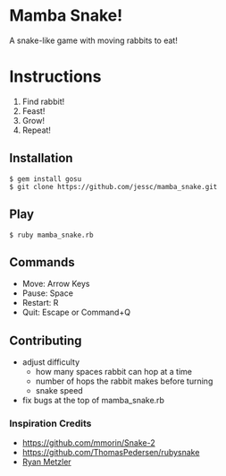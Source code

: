 
# Mamba Snake!

A snake-like game with moving rabbits to eat!

# Instructions

1. Find rabbit!
2. Feast!
3. Grow!
4. Repeat!

## Installation

	$ gem install gosu
	$ git clone https://github.com/jessc/mamba_snake.git

## Play

	$ ruby mamba_snake.rb

## Commands

 - Move: Arrow Keys
 - Pause: Space
 - Restart: R
 - Quit: Escape or Command+Q

## Contributing

 - adjust difficulty
   - how many spaces rabbit can hop at a time
   - number of hops the rabbit makes before turning
   - snake speed
 - fix bugs at the top of mamba_snake.rb

### Inspiration Credits

 - <https://github.com/mmorin/Snake-2>
 - <https://github.com/ThomasPedersen/rubysnake>
 - [Ryan Metzler](https://github.com/rkmetzl)
 


